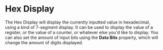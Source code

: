 # Hex Display

The Hex Display will display the currently inputted value in hexadecimal, using a kind of 7-segment display. It can be used to display the value of a register, or the value of a counter, or whatever else you'd like to display. You can also set the amount of input bits using the **Data Bits** property, which will change the amount of digits displayed.
